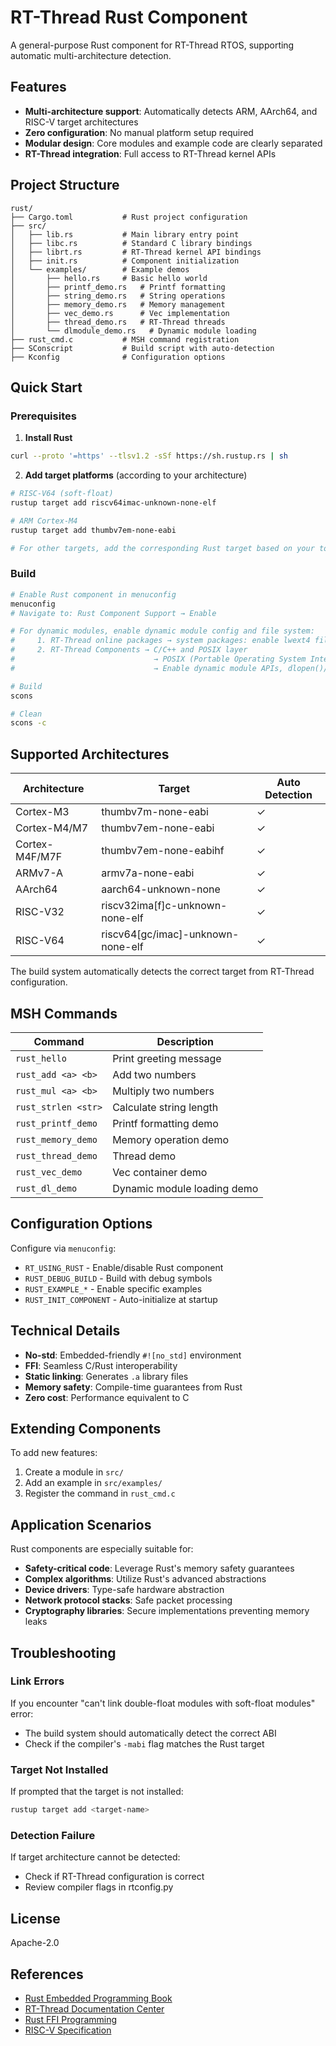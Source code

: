 # RT-Thread Rust Component

A general-purpose Rust component for RT-Thread RTOS, supporting automatic multi-architecture detection.

## Features

- **Multi-architecture support**: Automatically detects ARM, AArch64, and RISC-V target architectures
- **Zero configuration**: No manual platform setup required
- **Modular design**: Core modules and example code are clearly separated
- **RT-Thread integration**: Full access to RT-Thread kernel APIs

## Project Structure

```
rust/
├── Cargo.toml           # Rust project configuration
├── src/
│   ├── lib.rs           # Main library entry point
│   ├── libc.rs          # Standard C library bindings
│   ├── librt.rs         # RT-Thread kernel API bindings
│   ├── init.rs          # Component initialization
│   └── examples/        # Example demos
│       ├── hello.rs     # Basic hello world
│       ├── printf_demo.rs   # Printf formatting
│       ├── string_demo.rs   # String operations
│       ├── memory_demo.rs   # Memory management
│       ├── vec_demo.rs      # Vec implementation
│       ├── thread_demo.rs   # RT-Thread threads
│       └── dlmodule_demo.rs   # Dynamic module loading
├── rust_cmd.c           # MSH command registration
├── SConscript           # Build script with auto-detection
├── Kconfig              # Configuration options
```

## Quick Start

### Prerequisites

1. **Install Rust**
```bash
curl --proto '=https' --tlsv1.2 -sSf https://sh.rustup.rs | sh
```

2. **Add target platforms** (according to your architecture)
```bash
# RISC-V64 (soft-float)
rustup target add riscv64imac-unknown-none-elf

# ARM Cortex-M4
rustup target add thumbv7em-none-eabi

# For other targets, add the corresponding Rust target based on your toolchain/ABI
```

### Build

```bash
# Enable Rust component in menuconfig
menuconfig
# Navigate to: Rust Component Support → Enable

# For dynamic modules, enable dynamic module config and file system:
#     1. RT-Thread online packages → system packages: enable lwext4 file system
#     2. RT-Thread Components → C/C++ and POSIX layer 
#                               → POSIX (Portable Operating System Interface) layer
#                               → Enable dynamic module APIs, dlopen()/dlsym()/dlclose() etc

# Build
scons

# Clean
scons -c
```

## Supported Architectures

| Architecture | Target | Auto Detection |
|--------------|--------|---------------|
| Cortex-M3    | thumbv7m-none-eabi | ✓ |
| Cortex-M4/M7 | thumbv7em-none-eabi | ✓ |
| Cortex-M4F/M7F | thumbv7em-none-eabihf | ✓ |
| ARMv7-A      | armv7a-none-eabi | ✓ |
| AArch64      | aarch64-unknown-none | ✓ |
| RISC-V32     | riscv32ima[f]c-unknown-none-elf | ✓ |
| RISC-V64     | riscv64[gc/imac]-unknown-none-elf | ✓ |

The build system automatically detects the correct target from RT-Thread configuration.

## MSH Commands

| Command | Description |
|---------|-------------|
| `rust_hello` | Print greeting message |
| `rust_add <a> <b>` | Add two numbers |
| `rust_mul <a> <b>` | Multiply two numbers |
| `rust_strlen <str>` | Calculate string length |
| `rust_printf_demo` | Printf formatting demo |
| `rust_memory_demo` | Memory operation demo |
| `rust_thread_demo` | Thread demo |
| `rust_vec_demo` | Vec container demo |
| `rust_dl_demo` | Dynamic module loading demo |

## Configuration Options

Configure via `menuconfig`:

- `RT_USING_RUST` - Enable/disable Rust component
- `RUST_DEBUG_BUILD` - Build with debug symbols
- `RUST_EXAMPLE_*` - Enable specific examples
- `RUST_INIT_COMPONENT` - Auto-initialize at startup

## Technical Details

- **No-std**: Embedded-friendly `#![no_std]` environment
- **FFI**: Seamless C/Rust interoperability
- **Static linking**: Generates `.a` library files
- **Memory safety**: Compile-time guarantees from Rust
- **Zero cost**: Performance equivalent to C

## Extending Components

To add new features:

1. Create a module in `src/`
2. Add an example in `src/examples/`
3. Register the command in `rust_cmd.c`

## Application Scenarios

Rust components are especially suitable for:

- **Safety-critical code**: Leverage Rust's memory safety guarantees
- **Complex algorithms**: Utilize Rust's advanced abstractions
- **Device drivers**: Type-safe hardware abstraction
- **Network protocol stacks**: Safe packet processing
- **Cryptography libraries**: Secure implementations preventing memory leaks

## Troubleshooting

### Link Errors

If you encounter "can't link double-float modules with soft-float modules" error:
- The build system should automatically detect the correct ABI
- Check if the compiler's `-mabi` flag matches the Rust target

### Target Not Installed

If prompted that the target is not installed:
```bash
rustup target add <target-name>
```

### Detection Failure

If target architecture cannot be detected:
- Check if RT-Thread configuration is correct
- Review compiler flags in rtconfig.py

## License

Apache-2.0

## References

- [Rust Embedded Programming Book](https://docs.rust-embedded.org/)
- [RT-Thread Documentation Center](https://www.rt-thread.org/document/site/)
- [Rust FFI Programming](https://doc.rust-lang.org/nomicon/ffi.html)
- [RISC-V Specification](https://riscv.org/technical/specifications/)